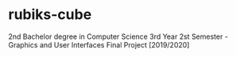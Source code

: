 # rubiks-cube
2nd Bachelor degree in Computer Science 3rd Year 2st Semester - Graphics and User Interfaces Final Project [2019/2020]
